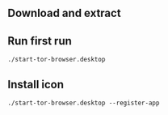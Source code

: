 ## Download and extract

## Run first run

```shell
./start-tor-browser.desktop
```

## Install icon

```shell
./start-tor-browser.desktop --register-app
```
